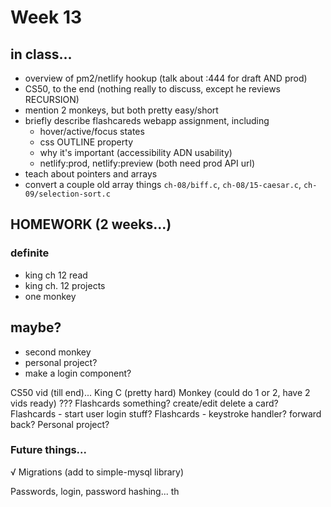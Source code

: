 # Week 13

## in class...
- overview of pm2/netlify hookup (talk about :444 for draft AND prod)
- CS50,  to the end (nothing really to discuss, except he reviews RECURSION)
- mention 2 monkeys, but both pretty easy/short
- briefly describe flashcareds webapp assignment, including
  - hover/active/focus states
  - css OUTLINE property
  - why it's important (accessibility ADN usability)
  - netlify:prod, netlify:preview (both need prod API url)
- teach about pointers and arrays
- convert a couple old array things `ch-08/biff.c`, `ch-08/15-caesar.c`, `ch-09/selection-sort.c`


## HOMEWORK (2 weeks...)

### definite
- king ch 12 read
- king ch. 12 projects
- one monkey

## maybe?
- second monkey
- personal project?
- make a login component?


CS50 vid (till end)...
King C (pretty hard)
Monkey (could do 1 or 2, have 2 vids ready)
???
Flashcards something? create/edit delete a card?
Flashcards - start user login stuff?
Flashcards - keystroke handler? forward back?
Personal project?

### Future things...

√ Migrations (add to simple-mysql library)

Passwords, login, password hashing...
th

